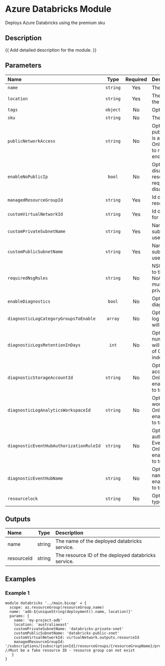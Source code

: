# Azure Databricks Module

Deploys Azure Databricks using the premium sku

## Description

{{ Add detailed description for the module. }}

## Parameters

| Name                                    | Type     | Required | Description                                                                                                                                          |
| :-------------------------------------- | :------: | :------: | :--------------------------------------------------------------------------------------------------------------------------------------------------- |
| `name`                                  | `string` | Yes      | The resource name.                                                                                                                                   |
| `location`                              | `string` | Yes      | The geo-location where the resource lives.                                                                                                           |
| `tags`                                  | `object` | No       | Optional. Resource tags.                                                                                                                             |
| `sku`                                   | `string` | No       | The sku of the resource                                                                                                                              |
| `publicNetworkAccess`                   | `string` | No       | Optional. Whether or not public endpoint access is allowed for this server. Only Disable if you wish to restrict to just private endpoints and VNET. |
| `enableNoPublicIp`                      | `bool`   | No       | Optional. Enable or disable public IP for the resource. Vnet injection requires public IP to be disabled.                                            |
| `managedResourceGroupId`                | `string` | Yes      | Id of the managed resource group                                                                                                                     |
| `customVirtualNetworkId`                | `string` | Yes      | Id of the virtual network for databricks to use                                                                                                      |
| `customPrivateSubnetName`               | `string` | Yes      | Name of the private subnet for databricks to use                                                                                                     |
| `customPublicSubnetName`                | `string` | Yes      | Name of the public subnet for databricks to use                                                                                                      |
| `requiredNsgRules`                      | `string` | No       | NSG rules to be applied to the custom subnets.  NoAzureDatabricksRules must be selected to use private endpoints                                     |
| `enableDiagnostics`                     | `bool`   | No       | Optional. Enable diagnostic logging.                                                                                                                 |
| `diagnosticLogCategoryGroupsToEnable`   | `array`  | No       | Optional. The name of log category groups that will be streamed.                                                                                     |
| `diagnosticLogsRetentionInDays`         | `int`    | No       | Optional. Specifies the number of days that logs will be kept for; a value of 0 will retain data indefinitely.                                       |
| `diagnosticStorageAccountId`            | `string` | No       | Optional. Storage account resource id. Only required if enableDiagnostics is set to true.                                                            |
| `diagnosticLogAnalyticsWorkspaceId`     | `string` | No       | Optional. Log analytics workspace resource id. Only required if enableDiagnostics is set to true.                                                    |
| `diagnosticEventHubAuthorizationRuleId` | `string` | No       | Optional. Event hub authorization rule for the Event Hubs namespace. Only required if enableDiagnostics is set to true.                              |
| `diagnosticEventHubName`                | `string` | No       | Optional. Event hub name. Only required if enableDiagnostics is set to true.                                                                         |
| `resourcelock`                          | `string` | No       | Optional. Specify the type of resource lock.                                                                                                         |

## Outputs

| Name       | Type   | Description                                         |
| :--------- | :----: | :-------------------------------------------------- |
| name       | string | The name of the deployed databricks service.        |
| resourceId | string | The resource ID of the deployed databricks service. |

## Examples

### Example 1

```bicep
module databricks '../main.bicep' = {
  scope: az.resourceGroup(resourceGroup.name)
  name: 'adb-${uniqueString(deployment().name, location)}'
  params: {
    name: 'my-project-adb'
    location: 'australiaeast'
    customPrivateSubnetName: 'databricks-private-snet'
    customPublicSubnetName: 'databricks-public-snet'
    customVirtualNetworkId: virtualNetwork.outputs.resourceId
    managedResourceGroupId: '/subscriptions/{subscriptionId}/resourceGroups/{resourceGroupName}/providers/{resourceProviderNamespace}/{resourceType}/{resourceName}' //Must be a fake resource ID - resource group can not exist
   }
}
```